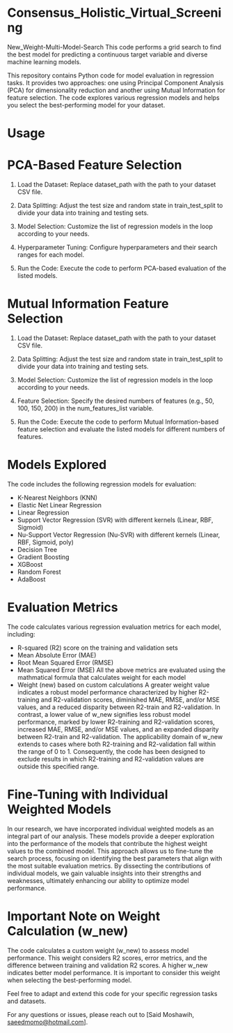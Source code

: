 # Consensus_Holistic_Virtual_Screening
New_Weight-Multi-Model-Search
This code performs a grid search to find the best model for predicting a continuous target variable and diverse machine learning models.

This repository contains Python code for model evaluation in regression tasks. It provides two approaches: one using Principal Component Analysis (PCA) for dimensionality reduction and another using Mutual Information for feature selection. The code explores various regression models and helps you select the best-performing model for your dataset.

# Usage
# PCA-Based Feature Selection
1. Load the Dataset: Replace dataset_path with the path to your dataset CSV file.

2. Data Splitting: Adjust the test size and random state in train_test_split to divide your data into training and testing sets.

3. Model Selection: Customize the list of regression models in the loop according to your needs.

4. Hyperparameter Tuning: Configure hyperparameters and their search ranges for each model.

5. Run the Code: Execute the code to perform PCA-based evaluation of the listed models.

# Mutual Information Feature Selection
1. Load the Dataset: Replace dataset_path with the path to your dataset CSV file.

2. Data Splitting: Adjust the test size and random state in train_test_split to divide your data into training and testing sets.

3. Model Selection: Customize the list of regression models in the loop according to your needs.

4. Feature Selection: Specify the desired numbers of features (e.g., 50, 100, 150, 200) in the num_features_list variable.

5. Run the Code: Execute the code to perform Mutual Information-based feature selection and evaluate the listed models for different numbers of features.

# Models Explored
The code includes the following regression models for evaluation:

* K-Nearest Neighbors (KNN)
* Elastic Net Linear Regression
* Linear Regression
* Support Vector Regression (SVR) with different kernels (Linear, RBF, Sigmoid)
* Nu-Support Vector Regression (Nu-SVR) with different kernels (Linear, RBF, Sigmoid, poly)
* Decision Tree
* Gradient Boosting
* XGBoost
* Random Forest
* AdaBoost
  
# Evaluation Metrics
The code calculates various regression evaluation metrics for each model, including:

* R-squared (R2) score on the training and validation sets
* Mean Absolute Error (MAE)
* Root Mean Squared Error (RMSE)
* Mean Squared Error (MSE) All the above metrics are evaluated using the mathmatical formula that calculates weight for each model
* Weight (new) based on custom calculations A greater weight value indicates a robust model performance characterized by higher R2-training and R2-validation scores, diminished MAE, RMSE, and/or MSE values, and a reduced disparity between R2-train and R2-validation. In contrast, a lower value of w_new signifies less robust model performance, marked by lower R2-training and R2-validation scores, increased MAE, RMSE, and/or MSE values, and an expanded disparity between R2-train and R2-validation. The applicability domain of w_new extends to cases where both R2-training and R2-validation fall within the range of 0 to 1. Consequently, the code has been designed to exclude results in which R2-training and R2-validation values are outside this specified range.
  
# Fine-Tuning with Individual Weighted Models
In our research, we have incorporated individual weighted models as an integral part of our analysis. These models provide a deeper exploration into the performance of the models that contribute the highest weight values to the combined model. This approach allows us to fine-tune the search process, focusing on identifying the best parameters that align with the most suitable evaluation metrics. By dissecting the contributions of individual models, we gain valuable insights into their strengths and weaknesses, ultimately enhancing our ability to optimize model performance.

# Important Note on Weight Calculation (w_new)
The code calculates a custom weight (w_new) to assess model performance. This weight considers R2 scores, error metrics, and the difference between training and validation R2 scores. A higher w_new indicates better model performance. It is important to consider this weight when selecting the best-performing model.

Feel free to adapt and extend this code for your specific regression tasks and datasets.

For any questions or issues, please reach out to [Said Moshawih, saeedmomo@hotmail.com].
